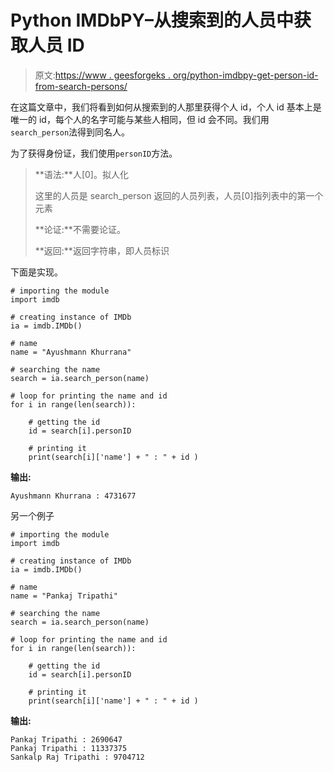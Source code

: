 # Python IMDbPY–从搜索到的人员中获取人员 ID

> 原文:[https://www . geesforgeks . org/python-imdbpy-get-person-id-from-search-persons/](https://www.geeksforgeeks.org/python-imdbpy-getting-person-id-from-searched-persons/)

在这篇文章中，我们将看到如何从搜索到的人那里获得个人 id，个人 id 基本上是唯一的 id，每个人的名字可能与某些人相同，但 id 会不同。我们用`search_person`法得到同名人。

为了获得身份证，我们使用`personID`方法。

> **语法:**人[0]。拟人化
> 
> 这里的人员是 search_person 返回的人员列表，人员[0]指列表中的第一个元素
> 
> **论证:**不需要论证。
> 
> **返回:**返回字符串，即人员标识

下面是实现。

```
# importing the module
import imdb

# creating instance of IMDb
ia = imdb.IMDb()

# name 
name = "Ayushmann Khurrana"

# searching the name 
search = ia.search_person(name)

# loop for printing the name and id
for i in range(len(search)):

    # getting the id
    id = search[i].personID

    # printing it
    print(search[i]['name'] + " : " + id )
```

**输出:**

```
Ayushmann Khurrana : 4731677
```

另一个例子

```
# importing the module
import imdb

# creating instance of IMDb
ia = imdb.IMDb()

# name 
name = "Pankaj Tripathi"

# searching the name 
search = ia.search_person(name)

# loop for printing the name and id
for i in range(len(search)):

    # getting the id
    id = search[i].personID

    # printing it
    print(search[i]['name'] + " : " + id )
```

**输出:**

```
Pankaj Tripathi : 2690647
Pankaj Tripathi : 11337375
Sankalp Raj Tripathi : 9704712

```